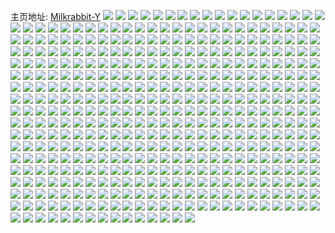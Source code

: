 主页地址: [Milkrabbit-Y](https://weibo.com/u/5986259377) 
![](https://wx4.sinaimg.cn/mw2000/006x7JwBly1h9m25pejxnj32802yoe85.jpg) 
![](https://wx4.sinaimg.cn/mw2000/006x7JwBly1h9m25sc37ej32802yoe85.jpg) 
![](https://wx4.sinaimg.cn/mw2000/006x7JwBly1h9m1p55rnuj30wi1ycb12.jpg) 
![](https://wx4.sinaimg.cn/mw2000/006x7JwBly1h9irxluwjij30u01407dr.jpg) 
![](https://wx4.sinaimg.cn/mw2000/006x7JwBly1h9irxn4r89j30u0140qcc.jpg) 
![](https://wx4.sinaimg.cn/mw2000/006x7JwBly1h9irxnql5ej31400u0k0r.jpg) 
![](https://wx4.sinaimg.cn/mw2000/006x7JwBly1h9g5aogzclj31sy0u07cr.jpg) 
![](https://wx4.sinaimg.cn/mw2000/006x7JwBly1h9f4vvkvxwj30u01syn11.jpg) 
![](https://wx4.sinaimg.cn/mw2000/006x7JwBly1h9f4w2kk8kj31400u0tgl.jpg) 
![](https://wx4.sinaimg.cn/mw2000/006x7JwBly1h9f4pyxsefj31400u0ds4.jpg) 
![](https://wx4.sinaimg.cn/mw2000/006x7JwBly1h9f4q3fzfvj30u0140n45.jpg) 
![](https://wx4.sinaimg.cn/mw2000/006x7JwBly1h9899wbmlgj335s2dcu0x.jpg) 
![](https://wx4.sinaimg.cn/mw2000/006x7JwBly1h94bojsmb6j30u01syahu.jpg) 
![](https://wx4.sinaimg.cn/mw2000/006x7JwBly1h8wvhnex6xj30zk2520wk.jpg) 
![](https://wx4.sinaimg.cn/mw2000/006x7JwBly1h8udmpqfjej30wi1yc4qp.jpg) 
![](https://wx4.sinaimg.cn/mw2000/006x7JwBly1h8udmo2nakj30wi1ycwxl.jpg) 
![](https://wx4.sinaimg.cn/mw2000/006x7JwBly1h8pv3qj5yfj31yc0wiqv6.jpg) 
![](https://wx4.sinaimg.cn/mw2000/006x7JwBly1h8hxlh2sx0j32c02c01ky.jpg) 
![](https://wx4.sinaimg.cn/mw2000/006x7JwBly1h8gfcz8vpnj30u01hctp5.jpg) 
![](https://wx4.sinaimg.cn/mw2000/006x7JwBly1h8gfd10zslj30u01hck16.jpg) 
![](https://wx4.sinaimg.cn/mw2000/006x7JwBly1h809vsul82j31o01ua7wh.jpg) 
![](https://wx4.sinaimg.cn/mw2000/006x7JwBly1h809vtulp4j31o022iqv5.jpg) 
![](https://wx4.sinaimg.cn/mw2000/006x7JwBly1h8098uquz4j31hc1pr1gw.jpg) 
![](https://wx4.sinaimg.cn/mw2000/006x7JwBly1h809vuk19ej31o01yo4qp.jpg) 
![](https://wx4.sinaimg.cn/mw2000/006x7JwBly1h809vv3usfj31o01uz4qp.jpg) 
![](https://wx4.sinaimg.cn/mw2000/006x7JwBly1h7zd4y71pfj32802yo1l0.jpg) 
![](https://wx4.sinaimg.cn/mw2000/006x7JwBly1h7zd4hkju3j32802yo4qs.jpg) 
![](https://wx4.sinaimg.cn/mw2000/006x7JwBly1h7zd49et17j32802yonpg.jpg) 
![](https://wx4.sinaimg.cn/mw2000/006x7JwBly1h7zd4tugmej32802you10.jpg) 
![](https://wx4.sinaimg.cn/mw2000/006x7JwBly1h7zd51qn4lj32802yo1l1.jpg) 
![](https://wx4.sinaimg.cn/mw2000/006x7JwBly1h7ssogtk58j31hc2804qp.jpg) 
![](https://wx4.sinaimg.cn/mw2000/006x7JwBly1h7ssog2npej31hc2801kx.jpg) 
![](https://wx4.sinaimg.cn/mw2000/006x7JwBly1h7ssoi8cwfj32802you0x.jpg) 
![](https://wx4.sinaimg.cn/mw2000/006x7JwBly1h7ssojcsbuj32802yoqv5.jpg) 
![](https://wx4.sinaimg.cn/mw2000/006x7JwBly1h7ssokjj5uj32802yoqv5.jpg) 
![](https://wx4.sinaimg.cn/mw2000/006x7JwBly1h7ssomb266j31t82pu7wh.jpg) 
![](https://wx4.sinaimg.cn/mw2000/006x7JwBly1h7ssop0sncj31gm26wb14.jpg) 
![](https://wx4.sinaimg.cn/mw2000/006x7JwBly1h7ssoqru87j31cz21hni0.jpg) 
![](https://wx4.sinaimg.cn/mw2000/006x7JwBly1h7ssospsusj31p22jk1kx.jpg) 
![](https://wx4.sinaimg.cn/mw2000/006x7JwBly1h7ssoyokg2j32802yox6q.jpg) 
![](https://wx4.sinaimg.cn/mw2000/006x7JwBly1h7ssp0nkvpj320l2os7wh.jpg) 
![](https://wx4.sinaimg.cn/mw2000/006x7JwBly1h7ssp1yt7mj31o0280h65.jpg) 
![](https://wx4.sinaimg.cn/mw2000/006x7JwBly1h7ssp2qnwhj31iq20ztrj.jpg) 
![](https://wx4.sinaimg.cn/mw2000/006x7JwBly1h7ssp4724ij31of28ktwd.jpg) 
![](https://wx4.sinaimg.cn/mw2000/006x7JwBly1h7ssp4u9q2j31ih20mase.jpg) 
![](https://wx4.sinaimg.cn/mw2000/006x7JwBly1h7ssp6e6fhj31ih20m16z.jpg) 
![](https://wx4.sinaimg.cn/mw2000/006x7JwBly1h7ssp8f37bj32802yokjl.jpg) 
![](https://wx4.sinaimg.cn/mw2000/006x7JwBly1h7ssp9uon0j32802yokjl.jpg) 
![](https://wx4.sinaimg.cn/mw2000/006x7JwBly1h743neksggj30u0141myx.jpg) 
![](https://wx4.sinaimg.cn/mw2000/006x7JwBly1h743nf08woj30u0141n27.jpg) 
![](https://wx4.sinaimg.cn/mw2000/006x7JwBly1h743nffgkmj30rg0ly77j.jpg) 
![](https://wx4.sinaimg.cn/mw2000/006x7JwBly1h743dvgu1cj30u0140ad7.jpg) 
![](https://wx4.sinaimg.cn/mw2000/006x7JwBly1h743duz01oj30u0140dnv.jpg) 
![](https://wx4.sinaimg.cn/mw2000/006x7JwBly1h6zjt5g1obj32802yo7wj.jpg) 
![](https://wx4.sinaimg.cn/mw2000/006x7JwBly1h6yfs00m1xj31yc0wix6p.jpg) 
![](https://wx4.sinaimg.cn/mw2000/006x7JwBly1h6yfrtnorwj31yc0wiu0y.jpg) 
![](https://wx4.sinaimg.cn/mw2000/006x7JwBly1h6yfs34tb7j31yc0wikjl.jpg) 
![](https://wx4.sinaimg.cn/mw2000/006x7JwBly1h6yfs5x84jj31yc0wikjl.jpg) 
![](https://wx4.sinaimg.cn/mw2000/006x7JwBly1h6r7l8dajvj32dr36ctdi.jpg) 
![](https://wx4.sinaimg.cn/mw2000/006x7JwBly1h66c76ob2jj30u0140do5.jpg) 
![](https://wx4.sinaimg.cn/mw2000/006x7JwBly1h66c773ok1j30u00u0wkr.jpg) 
![](https://wx4.sinaimg.cn/mw2000/006x7JwBly1h6642mc1ruj30u00u0gn0.jpg) 
![](https://wx4.sinaimg.cn/mw2000/006x7JwBly1h6642ms6nzj30u80u0wfa.jpg) 
![](https://wx4.sinaimg.cn/mw2000/006x7JwBly1h60svtyyauj32802yohdx.jpg) 
![](https://wx4.sinaimg.cn/mw2000/006x7JwBly1h60svya05uj32802yo1kx.jpg) 
![](https://wx4.sinaimg.cn/mw2000/006x7JwBly1h60sw0q7nij32bc33441p.jpg) 
![](https://wx4.sinaimg.cn/mw2000/006x7JwBly1h60sw2o74tj31402gw4qq.jpg) 
![](https://wx4.sinaimg.cn/mw2000/006x7JwBly1h5y5o1lpiij31400u078w.jpg) 
![](https://wx4.sinaimg.cn/mw2000/006x7JwBly1h5y5o4qzjpj31400u0jw6.jpg) 
![](https://wx4.sinaimg.cn/mw2000/006x7JwBly1h5r62pjuhjj30u01syn0e.jpg) 
![](https://wx4.sinaimg.cn/mw2000/006x7JwBly1h5nujyezx6j33hc3hcu10.jpg) 
![](https://wx4.sinaimg.cn/mw2000/006x7JwBly1h5nujyrvk9j30zk0zkn0p.jpg) 
![](https://wx4.sinaimg.cn/mw2000/006x7JwBly1h5nuk0qqmhj33hc3hce83.jpg) 
![](https://wx4.sinaimg.cn/mw2000/006x7JwBly1h57msdswzoj31400u0wog.jpg) 
![](https://wx4.sinaimg.cn/mw2000/006x7JwBly1h57mseil9kj31400u0n78.jpg) 
![](https://wx4.sinaimg.cn/mw2000/006x7JwBly1h561bemoa9j30wi1ycavk.jpg) 
![](https://wx4.sinaimg.cn/mw2000/006x7JwBly1h5355oqxkfj30u00u0n2g.jpg) 
![](https://wx4.sinaimg.cn/mw2000/006x7JwBly1h4tha8z86bj30u00up773.jpg) 
![](https://wx4.sinaimg.cn/mw2000/006x7JwBly1h4p9zvvjrbj30u00u0qa6.jpg) 
![](https://wx4.sinaimg.cn/mw2000/006x7JwBly1h4afe8g3b2j32c02c07wi.jpg) 
![](https://wx4.sinaimg.cn/mw2000/006x7JwBly1h46r23fmktj32572uxb2b.jpg) 
![](https://wx4.sinaimg.cn/mw2000/006x7JwBly1h46r26lsvkj321v2qh1kz.jpg) 
![](https://wx4.sinaimg.cn/mw2000/006x7JwBly1h46r28fi20j31o0280e82.jpg) 
![](https://wx4.sinaimg.cn/mw2000/006x7JwBly1h46r1zv6v8j31it213npd.jpg) 
![](https://wx4.sinaimg.cn/mw2000/006x7JwBly1h46m9ir7udj30u00u0wjv.jpg) 
![](https://wx4.sinaimg.cn/mw2000/006x7JwBly1h428tda0tyj32yo2804qs.jpg) 
![](https://wx4.sinaimg.cn/mw2000/006x7JwBly1h428tf13zaj32yo280b2c.jpg) 
![](https://wx4.sinaimg.cn/mw2000/006x7JwBly1h3zdw73g7xj30u0140wp1.jpg) 
![](https://wx4.sinaimg.cn/mw2000/006x7JwBly1h3zdw7lt5uj30u0140n4g.jpg) 
![](https://wx4.sinaimg.cn/mw2000/006x7JwBly1h3zdw81h1vj30u0140108.jpg) 
![](https://wx4.sinaimg.cn/mw2000/006x7JwBly1h3zdwekar5j30u0140aig.jpg) 
![](https://wx4.sinaimg.cn/mw2000/006x7JwBly1h3zdw98xyhj30u014046k.jpg) 
![](https://wx4.sinaimg.cn/mw2000/006x7JwBly1h3zdw9ybh2j30u0140tg1.jpg) 
![](https://wx4.sinaimg.cn/mw2000/006x7JwBly1h3zdwaqjwuj30u0140dnh.jpg) 
![](https://wx4.sinaimg.cn/mw2000/006x7JwBly1h3zdwbj8bfj30u0140tg1.jpg) 
![](https://wx4.sinaimg.cn/mw2000/006x7JwBly1h3x4wdc1w7j30u0141jy0.jpg) 
![](https://wx4.sinaimg.cn/mw2000/006x7JwBly1h3x4wdt9uaj30u0141n2p.jpg) 
![](https://wx4.sinaimg.cn/mw2000/006x7JwBly1h3v0uremloj30wi1ycdtz.jpg) 
![](https://wx4.sinaimg.cn/mw2000/006x7JwBly1h3sjwatjmpj30qo0qoq8r.jpg) 
![](https://wx4.sinaimg.cn/mw2000/006x7JwBly1h3ru756ru4j30vi0srdi1.jpg) 
![](https://wx4.sinaimg.cn/mw2000/006x7JwBly1h3q7wed1enj30u01407di.jpg) 
![](https://wx4.sinaimg.cn/mw2000/006x7JwBly1h3q7ot9cruj30u014011b.jpg) 
![](https://wx4.sinaimg.cn/mw2000/006x7JwBly1h3q7ottn2nj30u0140tgk.jpg) 
![](https://wx4.sinaimg.cn/mw2000/006x7JwBly1h3q7oui1ytj30u0140won.jpg) 
![](https://wx4.sinaimg.cn/mw2000/006x7JwBly1h3q7wdqr58j30u014046n.jpg) 
![](https://wx4.sinaimg.cn/mw2000/006x7JwBly1h3ock1goy3j30wi1ycnpd.jpg) 
![](https://wx4.sinaimg.cn/mw2000/006x7JwBly1h3ock4az35j30wi1ycqv5.jpg) 
![](https://wx4.sinaimg.cn/mw2000/006x7JwBly1h3ocjy2eqsj30wi1ycqv5.jpg) 
![](https://wx4.sinaimg.cn/mw2000/006x7JwBly1h2f4e5p6cxj30u0140gui.jpg) 
![](https://wx4.sinaimg.cn/mw2000/006x7JwBly1h2f4e6e0d5j30u014011q.jpg) 
![](https://wx4.sinaimg.cn/mw2000/006x7JwBly1h2f4e4vctjj30u014011l.jpg) 
![](https://wx4.sinaimg.cn/mw2000/006x7JwBly1h2f4uwzydxj30ul0u0do0.jpg) 
![](https://wx4.sinaimg.cn/mw2000/006x7JwBly1h24xaf1rwcj30zg1badl0.jpg) 
![](https://wx4.sinaimg.cn/mw2000/006x7JwBly1h24xaeu34pj30zg1badjv.jpg) 
![](https://wx4.sinaimg.cn/mw2000/006x7JwBly1h24xahbdkij33402c01kz.jpg) 
![](https://wx4.sinaimg.cn/mw2000/006x7JwBly1h1ytporr2jj30u00u00xr.jpg) 
![](https://wx4.sinaimg.cn/mw2000/006x7JwBly1h1wte0kdyfj32802yo7wj.jpg) 
![](https://wx4.sinaimg.cn/mw2000/006x7JwBly1h1wte1cpxcj31o01o0kjl.jpg) 
![](https://wx4.sinaimg.cn/mw2000/006x7JwBly1h1wte3qjngj32802yohdv.jpg) 
![](https://wx4.sinaimg.cn/mw2000/006x7JwBly1h1wte53em5j32yo2804qs.jpg) 
![](https://wx4.sinaimg.cn/mw2000/006x7JwBly1h1tamu5q9yj30u0140qc7.jpg) 
![](https://wx4.sinaimg.cn/mw2000/006x7JwBly1h1khgi7ogij31sy0u0jzx.jpg) 
![](https://wx4.sinaimg.cn/mw2000/006x7JwBly1h1k9ckmf7ej30wi1ycwln.jpg) 
![](https://wx4.sinaimg.cn/mw2000/006x7JwBly1h16c6zdgqyj30u01sy48u.jpg) 
![](https://wx4.sinaimg.cn/mw2000/006x7JwBly1h13rqiowclj30u00t1dp3.jpg) 
![](https://wx4.sinaimg.cn/mw2000/006x7JwBly1h0z34ymfvuj30do0do3ym.jpg) 
![](https://wx4.sinaimg.cn/mw2000/006x7JwBly1h0z34yhelhj30dr0drmxa.jpg) 
![](https://wx4.sinaimg.cn/mw2000/006x7JwBly1h0z2y9kz0hj32c02dle82.jpg) 
![](https://wx4.sinaimg.cn/mw2000/006x7JwBly1h0ul74mraij30n00twwkd.jpg) 
![](https://wx4.sinaimg.cn/mw2000/006x7JwBly1h0rg1kvyq0j39264nfkjp.jpg) 
![](https://wx4.sinaimg.cn/mw2000/006x7JwBly1h0i272t4gaj31o02801kx.jpg) 
![](https://wx4.sinaimg.cn/mw2000/006x7JwBly1h0i273btyxj31o02804qp.jpg) 
![](https://wx4.sinaimg.cn/mw2000/006x7JwBly1h0i2740gtcj31o02801kx.jpg) 
![](https://wx4.sinaimg.cn/mw2000/006x7JwBly1h0i274t3qrj31o02804qp.jpg) 
![](https://wx4.sinaimg.cn/mw2000/006x7JwBly1h0i2724fonj31o02804qp.jpg) 
![](https://wx4.sinaimg.cn/mw2000/006x7JwBly1h0i275e3t1j31o02801kx.jpg) 
![](https://wx4.sinaimg.cn/mw2000/006x7JwBly1h0i275xiy0j31o02801kx.jpg) 
![](https://wx4.sinaimg.cn/mw2000/006x7JwBly1h0giwx2pjoj31z42yonpe.jpg) 
![](https://wx4.sinaimg.cn/mw2000/006x7JwBly1h0giwykljlj31z42yohdu.jpg) 
![](https://wx4.sinaimg.cn/mw2000/006x7JwBly1h0giwzrs65j31z42yoqv6.jpg) 
![](https://wx4.sinaimg.cn/mw2000/006x7JwBly1h0giwvwg74j31z42yoqv6.jpg) 
![](https://wx4.sinaimg.cn/mw2000/006x7JwBly1h0gix0tt4fj31z42yoqv6.jpg) 
![](https://wx4.sinaimg.cn/mw2000/006x7JwBly1h0gix1rsmhj31z42yoe82.jpg) 
![](https://wx4.sinaimg.cn/mw2000/006x7JwBly1h0ffkkygcsj30u00u041h.jpg) 
![](https://wx4.sinaimg.cn/mw2000/006x7JwBly1h0ffkraghwj30qg13ndo4.jpg) 
![](https://wx4.sinaimg.cn/mw2000/006x7JwBly1h0ffkrtb1tj30u018ztia.jpg) 
![](https://wx4.sinaimg.cn/mw2000/006x7JwBly1h0ffko5gaqj30u018z7ct.jpg) 
![](https://wx4.sinaimg.cn/mw2000/006x7JwBly1h0d6wr940hj30u0140n5j.jpg) 
![](https://wx4.sinaimg.cn/mw2000/006x7JwBly1h0d6wq3o2vj30u0140tgy.jpg) 
![](https://wx4.sinaimg.cn/mw2000/006x7JwBly1h0c9mbcnfyj30wi1yc4iw.jpg) 
![](https://wx4.sinaimg.cn/mw2000/006x7JwBly1h0c9mc8optj30wi1yc170.jpg) 
![](https://wx4.sinaimg.cn/mw2000/006x7JwBly1h07qwizk7cj30u00u00y4.jpg) 
![](https://wx4.sinaimg.cn/mw2000/006x7JwBly1h079p3uw35j32802yoe83.jpg) 
![](https://wx4.sinaimg.cn/mw2000/006x7JwBly1h079p5ecv0j32802yo7wj.jpg) 
![](https://wx4.sinaimg.cn/mw2000/006x7JwBly1h079p7g31zj32802yokjn.jpg) 
![](https://wx4.sinaimg.cn/mw2000/006x7JwBly1h079p98w5fj32802yohdv.jpg) 
![](https://wx4.sinaimg.cn/mw2000/006x7JwBly1h079pd10oxj32802yox6q.jpg) 
![](https://wx4.sinaimg.cn/mw2000/006x7JwBly1h079pb5qgvj32802yo1kz.jpg) 
![](https://wx4.sinaimg.cn/mw2000/006x7JwBly1h00hcnnu51j30u01400xl.jpg) 
![](https://wx4.sinaimg.cn/mw2000/006x7JwBly1h00hcn3pvoj30u0140468.jpg) 
![](https://wx4.sinaimg.cn/mw2000/006x7JwBly1h00a0wbq1xj32802yob2b.jpg) 
![](https://wx4.sinaimg.cn/mw2000/006x7JwBly1h00a0xlem7j32802yox6q.jpg) 
![](https://wx4.sinaimg.cn/mw2000/006x7JwBgy1gzkatfhzhkj33hc3hc1l2.jpg) 
![](https://wx4.sinaimg.cn/mw2000/006x7JwBgy1gzkathr1u0j33hc3hcqv9.jpg) 
![](https://wx4.sinaimg.cn/mw2000/006x7JwBgy1gzkatjppphj33hc3hcu11.jpg) 
![](https://wx4.sinaimg.cn/mw2000/006x7JwBgy1gzkatdmnkpj33hc3hce85.jpg) 
![](https://wx4.sinaimg.cn/mw2000/006x7JwBgy1gzi41gsjwfj30s80w4q5k.jpg) 
![](https://wx4.sinaimg.cn/mw2000/006x7JwBgy1gzcbqc1nj3j32802yo7wi.jpg) 
![](https://wx4.sinaimg.cn/mw2000/006x7JwBgy1gz79ktrcd6j30wi1ycx6p.jpg) 
![](https://wx4.sinaimg.cn/mw2000/006x7JwBgy1gz79kwh8inj30wi1ycu0x.jpg) 
![](https://wx4.sinaimg.cn/mw2000/006x7JwBgy1gz79krgnrpj30wi1ycx6p.jpg) 
![](https://wx4.sinaimg.cn/mw2000/006x7JwBgy1gz79kz08u5j30wi1yc1ky.jpg) 
![](https://wx4.sinaimg.cn/mw2000/006x7JwBgy1gz2tuizc49j30wi1ycu0x.jpg) 
![](https://wx4.sinaimg.cn/mw2000/006x7JwBgy1gz2tul51ccj30wi1ycqv5.jpg) 
![](https://wx4.sinaimg.cn/mw2000/006x7JwBgy1gz2tugypp9j30wi1ycu0x.jpg) 
![](https://wx4.sinaimg.cn/mw2000/006x7JwBgy1gz2tunts5jj30wi1ycu0x.jpg) 
![](https://wx4.sinaimg.cn/mw2000/006x7JwBgy1gz0jyg7a3jj32802you0z.jpg) 
![](https://wx4.sinaimg.cn/mw2000/006x7JwBgy1gz0jyid1stj32802yob2c.jpg) 
![](https://wx4.sinaimg.cn/mw2000/006x7JwBgy1gz0jykmiocj30wi1ycu0x.jpg) 
![](https://wx4.sinaimg.cn/mw2000/006x7JwBly1gyxaxh8lxdj30wi1ycqv5.jpg) 
![](https://wx4.sinaimg.cn/mw2000/006x7JwBly1gyxaxmllxhj30wi1ycx6p.jpg) 
![](https://wx4.sinaimg.cn/mw2000/006x7JwBly1gyx5fwiienj30wi1ycws0.jpg) 
![](https://wx4.sinaimg.cn/mw2000/006x7JwBly1gyx5fxjgl2j30wi1ycgz4.jpg) 
![](https://wx4.sinaimg.cn/mw2000/006x7JwBly1gyx5fun8m1j30wi1ycu0x.jpg) 
![](https://wx4.sinaimg.cn/mw2000/006x7JwBly1gyx5g31eobj30wi1ycu0x.jpg) 
![](https://wx4.sinaimg.cn/mw2000/006x7JwBly1gyx5g8d63vj30wi1ycu0x.jpg) 
![](https://wx4.sinaimg.cn/mw2000/006x7JwBly1gyx5gctzydj30wi1ycu0x.jpg) 
![](https://wx4.sinaimg.cn/mw2000/006x7JwBgy1gyw0xbg6foj30u01hch3v.jpg) 
![](https://wx4.sinaimg.cn/mw2000/006x7JwBgy1gyw0xc0kmaj30u01hch0c.jpg) 
![](https://wx4.sinaimg.cn/mw2000/006x7JwBgy1gyw0xcflwsj30u01hcnfu.jpg) 
![](https://wx4.sinaimg.cn/mw2000/006x7JwBgy1gyw0xd1t5ij30u01hcna7.jpg) 
![](https://wx4.sinaimg.cn/mw2000/006x7JwBgy1gyw0zxcp11j31hc0u0qmv.jpg) 
![](https://wx4.sinaimg.cn/mw2000/006x7JwBgy1gyw0zwl6i6j30u01hcx3l.jpg) 
![](https://wx4.sinaimg.cn/mw2000/006x7JwBgy1gyr8eospz6j32802yo7wj.jpg) 
![](https://wx4.sinaimg.cn/mw2000/006x7JwBgy1gyr8eruffnj32802yo4qr.jpg) 
![](https://wx4.sinaimg.cn/mw2000/006x7JwBgy1gyr8et44a0j32802804qq.jpg) 
![](https://wx4.sinaimg.cn/mw2000/006x7JwBgy1gyr8emlmvwj32802807wi.jpg) 
![](https://wx4.sinaimg.cn/mw2000/006x7JwBgy1gyr8eu6zxbj32802yo7wi.jpg) 
![](https://wx4.sinaimg.cn/mw2000/006x7JwBgy1gyr8ev8j4pj32802yoe82.jpg) 
![](https://wx4.sinaimg.cn/mw2000/006x7JwBgy1gyr5o3a1zhj30zg1bawm0.jpg) 
![](https://wx4.sinaimg.cn/mw2000/006x7JwBgy1gyr5o3kqikj30zk1be0zp.jpg) 
![](https://wx4.sinaimg.cn/mw2000/006x7JwBly1gyog0rk1zwj30rw1dkto1.jpg) 
![](https://wx4.sinaimg.cn/mw2000/006x7JwBly1gyofcxvbetj31nj2bcb2a.jpg) 
![](https://wx4.sinaimg.cn/mw2000/006x7JwBly1gyofasnvvqj30wi1yc7wi.jpg) 
![](https://wx4.sinaimg.cn/mw2000/006x7JwBly1gyofatv086j32c03401ky.jpg) 
![](https://wx4.sinaimg.cn/mw2000/006x7JwBly1gyofawidr6j32c0340u0z.jpg) 
![](https://wx4.sinaimg.cn/mw2000/006x7JwBly1gyicyve4n4j30u016hdnu.jpg) 
![](https://wx4.sinaimg.cn/mw2000/006x7JwBly1gyicyumrwzj30u01407dh.jpg) 
![](https://wx4.sinaimg.cn/mw2000/006x7JwBly1gyicy7p0pvj31a50u0dr5.jpg) 
![](https://wx4.sinaimg.cn/mw2000/006x7JwBly1gyicybxxcbj30u00u0act.jpg) 
![](https://wx4.sinaimg.cn/mw2000/006x7JwBly1gyg4pnyz0tj31sy0u0tjm.jpg) 
![](https://wx4.sinaimg.cn/mw2000/006x7JwBly1gyg4q3ti0zj31sy0u0wpk.jpg) 
![](https://wx4.sinaimg.cn/mw2000/006x7JwBly1gy7uhrajd7j31yc0wikjl.jpg) 
![](https://wx4.sinaimg.cn/mw2000/006x7JwBly1gy7uhmm27cj31yc0wikjl.jpg) 
![](https://wx4.sinaimg.cn/mw2000/006x7JwBly1gy7uhth96zj31yc0wikjl.jpg) 
![](https://wx4.sinaimg.cn/mw2000/006x7JwBly1gy31mj15n4j30u01407a8.jpg) 
![](https://wx4.sinaimg.cn/mw2000/006x7JwBly1gy31mk05hej30u0140468.jpg) 
![](https://wx4.sinaimg.cn/mw2000/006x7JwBly1gy31mkdpwkj30u0140wju.jpg) 
![](https://wx4.sinaimg.cn/mw2000/006x7JwBly1gy31mm0cjpj30u00u044d.jpg) 
![](https://wx4.sinaimg.cn/mw2000/006x7JwBly1gy30zs0kb0j30u00u0wjy.jpg) 
![](https://wx4.sinaimg.cn/mw2000/006x7JwBly1gxy82cucb4j30u00u0wj6.jpg) 
![](https://wx4.sinaimg.cn/mw2000/006x7JwBly1gxx80fefntj30u00u0wkb.jpg) 
![](https://wx4.sinaimg.cn/mw2000/006x7JwBly1gxx80f5zw5j30u00u0n36.jpg) 
![](https://wx4.sinaimg.cn/mw2000/006x7JwBly1gxvxaspsrdj31400u0dnx.jpg) 
![](https://wx4.sinaimg.cn/mw2000/006x7JwBly1gxqpva16dhj30u0140gt2.jpg) 
![](https://wx4.sinaimg.cn/mw2000/006x7JwBly1gxqpvaicj5j31400u0n4i.jpg) 
![](https://wx4.sinaimg.cn/mw2000/006x7JwBly1gxqpvd0ae1j30u0140gsp.jpg) 
![](https://wx4.sinaimg.cn/mw2000/006x7JwBly1gxqpvdri3uj30u0140tgb.jpg) 
![](https://wx4.sinaimg.cn/mw2000/006x7JwBly1gxqpve6dojj30u0140tgr.jpg) 
![](https://wx4.sinaimg.cn/mw2000/006x7JwBly1gxie48j9y1j30u00u0wmm.jpg) 
![](https://wx4.sinaimg.cn/mw2000/006x7JwBly1gxie49v6skj30u01407bc.jpg) 
![](https://wx4.sinaimg.cn/mw2000/006x7JwBly1gxh9qczdfnj30u019fjyr.jpg) 
![](https://wx4.sinaimg.cn/mw2000/006x7JwBly1gxh9qcorgej30u0140dmx.jpg) 
![](https://wx4.sinaimg.cn/mw2000/006x7JwBly1gxh9qdj7e2j30u01akqao.jpg) 
![](https://wx4.sinaimg.cn/mw2000/006x7JwBly1gx5ho25km2j30u01uoq92.jpg) 
![](https://wx4.sinaimg.cn/mw2000/006x7JwBly1gx5ho3eor8j30u01syafl.jpg) 
![](https://wx4.sinaimg.cn/mw2000/006x7JwBly1gx14i80cp3j32yo1zqx6q.jpg) 
![](https://wx4.sinaimg.cn/mw2000/006x7JwBly1gx14i9iz8xj32802yokjm.jpg) 
![](https://wx4.sinaimg.cn/mw2000/006x7JwBly1gx14idbqtsj324q2yk4qr.jpg) 
![](https://wx4.sinaimg.cn/mw2000/006x7JwBly1gx14ig1jytj32c02c0qv6.jpg) 
![](https://wx4.sinaimg.cn/mw2000/006x7JwBly1gx14ihuq21j32802yo1ky.jpg) 
![](https://wx4.sinaimg.cn/mw2000/006x7JwBly1gx14i5btpkj32c02c0qv5.jpg) 
![](https://wx4.sinaimg.cn/mw2000/006x7JwBly1gx14iitbfqj31sc2dsqv5.jpg) 
![](https://wx4.sinaimg.cn/mw2000/006x7JwBly1gx14ijwe96j32802yob2a.jpg) 
![](https://wx4.sinaimg.cn/mw2000/006x7JwBly1gx14il6d3nj32c02c0npd.jpg) 
![](https://wx4.sinaimg.cn/mw2000/006x7JwBly1gx14imojcuj32c02c0u0x.jpg) 
![](https://wx4.sinaimg.cn/mw2000/006x7JwBly1gx14iombvij32c02c01kz.jpg) 
![](https://wx4.sinaimg.cn/mw2000/006x7JwBly1gx14ir6u0xj30wi1ychb6.jpg) 
![](https://wx4.sinaimg.cn/mw2000/006x7JwBly1gwylpxepzaj30u00u0k0b.jpg) 
![](https://wx4.sinaimg.cn/mw2000/006x7JwBly1gwylpxyr5zj30u00u0k0v.jpg) 
![](https://wx4.sinaimg.cn/mw2000/006x7JwBly1gwylpwxo8sj30u00u0gui.jpg) 
![](https://wx4.sinaimg.cn/mw2000/006x7JwBly1gwylpyea34j30u00u0wlp.jpg) 
![](https://wx4.sinaimg.cn/mw2000/006x7JwBly1gwylq01ktpj30u00u0wmd.jpg) 
![](https://wx4.sinaimg.cn/mw2000/006x7JwBly1gwylq1czxaj30u00u0jza.jpg) 
![](https://wx4.sinaimg.cn/mw2000/006x7JwBly1gwwktc2k8ij30wi1ycx6p.jpg) 
![](https://wx4.sinaimg.cn/mw2000/006x7JwBly1gwwkt9ar7cj32c02c04qq.jpg) 
![](https://wx4.sinaimg.cn/mw2000/006x7JwBly1gwut2y96c9j30u00u1whk.jpg) 
![](https://wx4.sinaimg.cn/mw2000/006x7JwBly1gwrpt00u28j30u01sy7gd.jpg) 
![](https://wx4.sinaimg.cn/mw2000/006x7JwBly1gwrpsvd28oj30u01syk2x.jpg) 
![](https://wx4.sinaimg.cn/mw2000/006x7JwBly1gwrpt48re1j30u01syn8x.jpg) 
![](https://wx4.sinaimg.cn/mw2000/006x7JwBly1gwrpt87gzvj30u01syqee.jpg) 
![](https://wx4.sinaimg.cn/mw2000/006x7JwBly1gwrptbn8upj30u01sywqe.jpg) 
![](https://wx4.sinaimg.cn/mw2000/006x7JwBly1gwrptc3p2kj30u01uqjv7.jpg) 
![](https://wx4.sinaimg.cn/mw2000/006x7JwBly1gwp1bd1dkkj31400u0wl5.jpg) 
![](https://wx4.sinaimg.cn/mw2000/006x7JwBly1gwp1bdc679j31400u0gs3.jpg) 
![](https://wx4.sinaimg.cn/mw2000/006x7JwBly1gwp1bdqt3qj30u014011f.jpg) 
![](https://wx4.sinaimg.cn/mw2000/006x7JwBly1gwp1be5we7j30u00u0n62.jpg) 
![](https://wx4.sinaimg.cn/mw2000/006x7JwBly1gwp1bejfh4j30u00u00yz.jpg) 
![](https://wx4.sinaimg.cn/mw2000/006x7JwBly1gwp1bf2yunj31400u0n97.jpg) 
![](https://wx4.sinaimg.cn/mw2000/006x7JwBly1gwp1bflfwej30u00u0gqs.jpg) 
![](https://wx4.sinaimg.cn/mw2000/006x7JwBly1gwp1bgc41pj30u0140116.jpg) 
![](https://wx4.sinaimg.cn/mw2000/006x7JwBly1gwp1bgvlb6j30v60hzq6y.jpg) 
![](https://wx4.sinaimg.cn/mw2000/006x7JwBly1gwktn1cbnkj30u00u0gql.jpg) 
![](https://wx4.sinaimg.cn/mw2000/006x7JwBly1gwktn0u9tdj30u00u0jwv.jpg) 
![](https://wx4.sinaimg.cn/mw2000/006x7JwBly1gwktn1rwxkj30u00u0tdc.jpg) 
![](https://wx4.sinaimg.cn/mw2000/006x7JwBly1gwhve82b81j30u014045j.jpg) 
![](https://wx4.sinaimg.cn/mw2000/006x7JwBly1gwg7hacss3j31ao0q9tee.jpg) 
![](https://wx4.sinaimg.cn/mw2000/006x7JwBly1gwg7he6bbzj30u01sy7fy.jpg) 
![](https://wx4.sinaimg.cn/mw2000/006x7JwBly1gwg7hgij0hj30u01syk2f.jpg) 
![](https://wx4.sinaimg.cn/mw2000/006x7JwBly1gwg7hkuk8nj30u01sytjv.jpg) 
![](https://wx4.sinaimg.cn/mw2000/006x7JwBly1gwg7hn7xrxj30u01sy13n.jpg) 
![](https://wx4.sinaimg.cn/mw2000/006x7JwBly1gwg7h9tkqbj30u01sydra.jpg) 
![](https://wx4.sinaimg.cn/mw2000/006x7JwBly1gw87dh2ln4j30u00u00wr.jpg) 
![](https://wx4.sinaimg.cn/mw2000/006x7JwBly1gw87dgtuvej30u00u0juf.jpg) 
![](https://wx4.sinaimg.cn/mw2000/006x7JwBly1gw87dhfdlpj30u00u0diz.jpg) 
![](https://wx4.sinaimg.cn/mw2000/006x7JwBly1gw6h3g0t2hj30u014046v.jpg) 
![](https://wx4.sinaimg.cn/mw2000/006x7JwBly1gw5fjahuajj31hc0u0tj0.jpg) 
![](https://wx4.sinaimg.cn/mw2000/006x7JwBly1gw5fja5cnfj31hc0u04at.jpg) 
![](https://wx4.sinaimg.cn/mw2000/006x7JwBly1gw333pbc77j30u013k12j.jpg) 
![](https://wx4.sinaimg.cn/mw2000/006x7JwBly1gw333ox2khj30u01407cw.jpg) 
![](https://wx4.sinaimg.cn/mw2000/006x7JwBly1gvt5389eduj30u00u00wr.jpg) 
![](https://wx4.sinaimg.cn/mw2000/006x7JwBly1gvt538ohfvj30u00u042f.jpg) 
![](https://wx4.sinaimg.cn/mw2000/006x7JwBly1gvt5396or1j30u00u044d.jpg) 
![](https://wx4.sinaimg.cn/mw2000/006x7JwBly1gvt537uaz2j30u00u042k.jpg) 
![](https://wx4.sinaimg.cn/mw2000/006x7JwBly1gvrqhdpcgqj30u00u0ae1.jpg) 
![](https://wx4.sinaimg.cn/mw2000/006x7JwBly1gvrqhes38fj30u00u042g.jpg) 
![](https://wx4.sinaimg.cn/mw2000/006x7JwBly1gvjqik8ydxj30u00u0wl1.jpg) 
![](https://wx4.sinaimg.cn/mw2000/006x7JwBly1gvjqikklvtj60u00u0q8x02.jpg) 
![](https://wx4.sinaimg.cn/mw2000/006x7JwBly1gvjqikvttaj60u00u0n2w02.jpg) 
![](https://wx4.sinaimg.cn/mw2000/006x7JwBly1gvijdqbak1j60u01407bz02.jpg) 
![](https://wx4.sinaimg.cn/mw2000/006x7JwBly1gvij94mtskj60ku0rsn0902.jpg) 
![](https://wx4.sinaimg.cn/mw2000/006x7JwBly1gvij954f29j60u00u0ai702.jpg) 
![](https://wx4.sinaimg.cn/mw2000/006x7JwBly1gvij95e6dhj60u00u0gpg02.jpg) 
![](https://wx4.sinaimg.cn/mw2000/006x7JwBly1gvd0sp4g82j60u00u00ym02.jpg) 
![](https://wx4.sinaimg.cn/mw2000/006x7JwBly1gvd0spjgumj60u00u0gto02.jpg) 
![](https://wx4.sinaimg.cn/mw2000/006x7JwBly1gvd0sps3uij60u00u00x302.jpg) 
![](https://wx4.sinaimg.cn/mw2000/006x7JwBly1gvd0lgayyjj60u00u0dmc02.jpg) 
![](https://wx4.sinaimg.cn/mw2000/006x7JwBly1gvd0gc9xfzj60u00u0tg102.jpg) 
![](https://wx4.sinaimg.cn/mw2000/006x7JwBly1gvd0gbxdskj61hc0u0jzi02.jpg) 
![](https://wx4.sinaimg.cn/mw2000/006x7JwBly1gvd0c1b207j60u00u012p02.jpg) 
![](https://wx4.sinaimg.cn/mw2000/006x7JwBly1gvd0c1nm6oj60u00u07e302.jpg) 
![](https://wx4.sinaimg.cn/mw2000/006x7JwBly1gvczztoljjj61hc0u0qbt02.jpg) 
![](https://wx4.sinaimg.cn/mw2000/006x7JwBly1gvczzt54x1j60u00u0aga02.jpg) 
![](https://wx4.sinaimg.cn/mw2000/006x7JwBly1gvczzu2yz7j60u00u0q9302.jpg) 
![](https://wx4.sinaimg.cn/mw2000/006x7JwBly1gvczuy2ib9j60u01hck4l02.jpg) 
![](https://wx4.sinaimg.cn/mw2000/006x7JwBly1gvczu5kujxj60u00u0qcg02.jpg) 
![](https://wx4.sinaimg.cn/mw2000/006x7JwBly1gvczu58az6j60u00u0th602.jpg) 
![](https://wx4.sinaimg.cn/mw2000/006x7JwBly1gvczu5yjf5j60u00u0jzq02.jpg) 
![](https://wx4.sinaimg.cn/mw2000/006x7JwBly1gvczea63nmj30u00u0gqz.jpg) 
![](https://wx4.sinaimg.cn/mw2000/006x7JwBly1gvczeafm0oj60u00u078u02.jpg) 
![](https://wx4.sinaimg.cn/mw2000/006x7JwBly1gvcze9ufx5j60u00u00zc02.jpg) 
![](https://wx4.sinaimg.cn/mw2000/006x7JwBly1gvczeavdfhj60u0140aif02.jpg) 
![](https://wx4.sinaimg.cn/mw2000/006x7JwBly1gvcyfuem13j60u0140won02.jpg) 
![](https://wx4.sinaimg.cn/mw2000/006x7JwBly1gvcyfuomqfj60u0140jzz02.jpg) 
![](https://wx4.sinaimg.cn/mw2000/006x7JwBly1gvcyfv30r2j60u014012m02.jpg) 
![](https://wx4.sinaimg.cn/mw2000/006x7JwBly1gvcyftwc5fj60u014045w02.jpg) 
![](https://wx4.sinaimg.cn/mw2000/006x7JwBly1gvcyfx9nywj60u0140gse02.jpg) 
![](https://wx4.sinaimg.cn/mw2000/006x7JwBly1gvcyfxpfu6j60u00u0aig02.jpg) 
![](https://wx4.sinaimg.cn/mw2000/006x7JwBly1gvcyfy551mj60u00u0ajm02.jpg) 
![](https://wx4.sinaimg.cn/mw2000/006x7JwBly1gvcyfysolhj60u00u0qaw02.jpg) 
![](https://wx4.sinaimg.cn/mw2000/006x7JwBly1gvcyg07vm3j60u00u07d202.jpg) 
![](https://wx4.sinaimg.cn/mw2000/006x7JwBly1gvcyfw9ki6j30u00u0gqu.jpg) 
![](https://wx4.sinaimg.cn/mw2000/006x7JwBly1gvcyfwkavkj30u00u0gut.jpg) 
![](https://wx4.sinaimg.cn/mw2000/006x7JwBly1gvcyfwwqkej60u00u0ahh02.jpg) 
![](https://wx4.sinaimg.cn/mw2000/006x7JwBly1gvcxsze8vlj60u0140k1f02.jpg) 
![](https://wx4.sinaimg.cn/mw2000/006x7JwBly1gvcxszrmiaj30u0140tiq.jpg) 
![](https://wx4.sinaimg.cn/mw2000/006x7JwBly1gvcxt01l1qj60u00u07cc02.jpg) 
![](https://wx4.sinaimg.cn/mw2000/006x7JwBly1gvcxt0b5phj60u014047r02.jpg) 
![](https://wx4.sinaimg.cn/mw2000/006x7JwBly1gvcxt0obm7j60u00u0qcv02.jpg) 
![](https://wx4.sinaimg.cn/mw2000/006x7JwBly1gvcxt11ws9j60u00u07c402.jpg) 
![](https://wx4.sinaimg.cn/mw2000/006x7JwBly1gvcxa5hz2rj30u01407ct.jpg) 
![](https://wx4.sinaimg.cn/mw2000/006x7JwBly1gvcxa50maoj60u0140thm02.jpg) 
![](https://wx4.sinaimg.cn/mw2000/006x7JwBly1gvcxa5y42oj60u0140qdi02.jpg) 
![](https://wx4.sinaimg.cn/mw2000/006x7JwBly1gvcwmxdt7qj60u00u010c02.jpg) 
![](https://wx4.sinaimg.cn/mw2000/006x7JwBly1gvcwmxuci9j60u00u0jzq02.jpg) 
![](https://wx4.sinaimg.cn/mw2000/006x7JwBly1gvcwmx104nj60u00u012p02.jpg) 
![](https://wx4.sinaimg.cn/mw2000/006x7JwBly1gvcwmy9xu7j60u00u0tg102.jpg) 
![](https://wx4.sinaimg.cn/mw2000/006x7JwBly1gv0c54t8oaj60u00u0wmh02.jpg) 
![](https://wx4.sinaimg.cn/mw2000/006x7JwBly1gv0c55lxsrj60u00u0jzd02.jpg) 
![](https://wx4.sinaimg.cn/mw2000/006x7JwBly1gv0c56sx89j60u00u07c402.jpg) 
![](https://wx4.sinaimg.cn/mw2000/006x7JwBly1guwg25bdpaj60u01sx0xf02.jpg) 
![](https://wx4.sinaimg.cn/mw2000/006x7JwBly1guwg18jwkmj60u01sx43f02.jpg) 
![](https://wx4.sinaimg.cn/mw2000/006x7JwBly1guwg1912smj60u01xw12g02.jpg) 
![](https://wx4.sinaimg.cn/mw2000/006x7JwBly1guwg19lvuyj60u01krjyk02.jpg) 
![](https://wx4.sinaimg.cn/mw2000/006x7JwBly1guwg1w01q0j60u01syk2402.jpg) 
![](https://wx4.sinaimg.cn/mw2000/006x7JwBly1guwg1yx7htj60u01sydq402.jpg) 
![](https://wx4.sinaimg.cn/mw2000/006x7JwBly1guwg227it3j60u01syqdf02.jpg) 
![](https://wx4.sinaimg.cn/mw2000/006x7JwBly1guwg241d1nj60u01sy45902.jpg) 
![](https://wx4.sinaimg.cn/mw2000/006x7JwBly1guwg24xvddj60u01sydmq02.jpg) 
![](https://wx4.sinaimg.cn/mw2000/006x7JwBly1guwagossp9j60u01sywoc02.jpg) 
![](https://wx4.sinaimg.cn/mw2000/006x7JwBly1guwagma4ovj60u01syn7r02.jpg) 
![](https://wx4.sinaimg.cn/mw2000/006x7JwBly1guwagrqtwxj60u01sywos02.jpg) 
![](https://wx4.sinaimg.cn/mw2000/006x7JwBly1guwaguc4otj60u01syk1l02.jpg) 
![](https://wx4.sinaimg.cn/mw2000/006x7JwBly1guwahjcav8j60u01sywoz02.jpg) 
![](https://wx4.sinaimg.cn/mw2000/006x7JwBly1guwagxwee8j606o062weg02.jpg) 
![](https://wx4.sinaimg.cn/mw2000/006x7JwBly1guudowc4xzj30u0140dp0.jpg) 
![](https://wx4.sinaimg.cn/mw2000/006x7JwBly1guudowms1pj30u0140thy.jpg) 
![](https://wx4.sinaimg.cn/mw2000/006x7JwBly1guudoximqsj60u0140doz02.jpg) 
![](https://wx4.sinaimg.cn/mw2000/006x7JwBly1guudow2z0hj31400u0aij.jpg) 
![](https://wx4.sinaimg.cn/mw2000/006x7JwBly1guudoy1ji9j61400u07cs02.jpg) 
![](https://wx4.sinaimg.cn/mw2000/006x7JwBly1guudoyd871j61400u07cq02.jpg) 
![](https://wx4.sinaimg.cn/mw2000/006x7JwBly1guudoyntnuj60u0140n4x02.jpg) 
![](https://wx4.sinaimg.cn/mw2000/006x7JwBly1guudoz7i0rj61400u0gsi02.jpg) 
![](https://wx4.sinaimg.cn/mw2000/006x7JwBly1guudozh6j9j31400u00zo.jpg) 
![](https://wx4.sinaimg.cn/mw2000/006x7JwBly1gus54rfm31j60u00u0n1f02.jpg) 
![](https://wx4.sinaimg.cn/mw2000/006x7JwBly1gus54rqm6qj30u00u00x6.jpg) 
![](https://wx4.sinaimg.cn/mw2000/006x7JwBly1gus54r4d6ij60u00u07au02.jpg) 
![](https://wx4.sinaimg.cn/mw2000/006x7JwBly1gus56cv97yj60u00u0n3f02.jpg) 
![](https://wx4.sinaimg.cn/mw2000/006x7JwBly1gungcx9a9jj30u00vvdlx.jpg) 
![](https://wx4.sinaimg.cn/mw2000/006x7JwBly1gungcxmh6gj30u00xu7a2.jpg) 
![](https://wx4.sinaimg.cn/mw2000/006x7JwBly1gungcxyojjj30u00xrq8i.jpg) 
![](https://wx4.sinaimg.cn/mw2000/006x7JwBly1gungcyk2paj60u00yxteg02.jpg) 
![](https://wx4.sinaimg.cn/mw2000/006x7JwBly1gungcz7coej60u015ctff02.jpg) 
![](https://wx4.sinaimg.cn/mw2000/006x7JwBly1gungczp1v3j60u0140agr02.jpg) 
![](https://wx4.sinaimg.cn/mw2000/006x7JwBly1gunfhgkgfdj313z0pbq89.jpg) 
![](https://wx4.sinaimg.cn/mw2000/006x7JwBly1gunfhh6vuuj61e70u0qhj02.jpg) 
![](https://wx4.sinaimg.cn/mw2000/006x7JwBly1gunfhhhv6mj60u00u0wif02.jpg) 
![](https://wx4.sinaimg.cn/mw2000/006x7JwBly1guhqzmasocj60u0140ahn02.jpg) 
![](https://wx4.sinaimg.cn/mw2000/006x7JwBly1guhqzlmhsjj60u014045d02.jpg) 
![](https://wx4.sinaimg.cn/mw2000/006x7JwBly1guhqzmywqvj60u0140ago02.jpg) 
![](https://wx4.sinaimg.cn/mw2000/006x7JwBly1guhqzo2mu4j60u0140wkt02.jpg) 
![](https://wx4.sinaimg.cn/mw2000/006x7JwBly1guhqzp1guij60u0140q9l02.jpg) 
![](https://wx4.sinaimg.cn/mw2000/006x7JwBly1guhqzpimqxj60u0140gse02.jpg) 
![](https://wx4.sinaimg.cn/mw2000/006x7JwBly1gu9enubjttj60u010wwl102.jpg) 
![](https://wx4.sinaimg.cn/mw2000/006x7JwBly1gu9entwqf0j60u010ygse02.jpg) 
![](https://wx4.sinaimg.cn/mw2000/006x7JwBly1gu9envoeqhj60u011bagw02.jpg) 
![](https://wx4.sinaimg.cn/mw2000/006x7JwBly1gu87ilvesnj60u01hc7ct02.jpg) 
![](https://wx4.sinaimg.cn/mw2000/006x7JwBly1gu87img7jqj60u01hc10j02.jpg) 
![](https://wx4.sinaimg.cn/mw2000/006x7JwBly1gu87iowyczj60u01hcaiz02.jpg) 
![](https://wx4.sinaimg.cn/mw2000/006x7JwBly1gu87iq31b3j60u01hcn6702.jpg) 
![](https://wx4.sinaimg.cn/mw2000/006x7JwBly1gu87ir5le3j60u01g0qcj02.jpg) 
![](https://wx4.sinaimg.cn/mw2000/006x7JwBly1gu87iljrc2j60u01hc7da02.jpg) 
![](https://wx4.sinaimg.cn/mw2000/006x7JwBly1gu6309iujaj30u0140470.jpg) 
![](https://wx4.sinaimg.cn/mw2000/006x7JwBly1gu630a3cchj31400u0tgl.jpg) 
![](https://wx4.sinaimg.cn/mw2000/006x7JwBly1gu630ar6qfj30u01150zf.jpg) 
![](https://wx4.sinaimg.cn/mw2000/006x7JwBly1gu630ba1eej30u010gjyf.jpg) 
![](https://wx4.sinaimg.cn/mw2000/006x7JwBly1gu630bolrmj30u010ndnl.jpg) 
![](https://wx4.sinaimg.cn/mw2000/006x7JwBly1gu630c2qmbj30u0140n5e.jpg) 
![](https://wx4.sinaimg.cn/mw2000/006x7JwBly1gu630cbv8jj30u00u0dly.jpg) 
![](https://wx4.sinaimg.cn/mw2000/006x7JwBly1gu630cqgirj30u00u0tft.jpg) 
![](https://wx4.sinaimg.cn/mw2000/006x7JwBly1gu630d9pujj31400u0tls.jpg) 
![](https://wx4.sinaimg.cn/mw2000/006x7JwBly1gu2bn3gxfpj30u0140jyn.jpg) 
![](https://wx4.sinaimg.cn/mw2000/006x7JwBly1gu2bmwpkrwj30u0140n6m.jpg) 
![](https://wx4.sinaimg.cn/mw2000/006x7JwBly1gu2bn9uk8ij31400u07dr.jpg) 
![](https://wx4.sinaimg.cn/mw2000/006x7JwBly1gu2bn5izycj30u00u045o.jpg) 
![](https://wx4.sinaimg.cn/mw2000/006x7JwBly1gu2bn13upaj31400u0n39.jpg) 
![](https://wx4.sinaimg.cn/mw2000/006x7JwBly1gu2bn4hswoj30u00u0qa0.jpg) 
![](https://wx4.sinaimg.cn/mw2000/006x7JwBly1gu2bn6g8n2j311b0u0n5y.jpg) 
![](https://wx4.sinaimg.cn/mw2000/006x7JwBly1gu2bn8xpwhj30u00v010g.jpg) 
![](https://wx4.sinaimg.cn/mw2000/006x7JwBly1gu2bn7oorsj31400u012c.jpg) 
![](https://wx4.sinaimg.cn/mw2000/006x7JwBly1gu1kw6tzxgj30u00u0n3g.jpg) 
![](https://wx4.sinaimg.cn/mw2000/006x7JwBly1gu1kw7d260j30u00u00yx.jpg) 
![](https://wx4.sinaimg.cn/mw2000/006x7JwBgy1gtxoo1x0efj30yt0q4dja.jpg) 
![](https://wx4.sinaimg.cn/mw2000/006x7JwBgy1gtxoo16yt4j30u00u077e.jpg) 
![](https://wx4.sinaimg.cn/mw2000/006x7JwBgy1gss7zloa1rj32c02c0npd.jpg) 
![](https://wx4.sinaimg.cn/mw2000/006x7JwBgy1gss7zn30maj32c02c0qv5.jpg) 
![](https://wx4.sinaimg.cn/mw2000/006x7JwBgy1gss7zomldoj32c02c0qv5.jpg) 
![](https://wx4.sinaimg.cn/mw2000/006x7JwBgy1gss7zqfr2nj62c02c0e8202.jpg) 
![](https://wx4.sinaimg.cn/mw2000/006x7JwBgy1gss7zsasduj32c02c0b2a.jpg) 
![](https://wx4.sinaimg.cn/mw2000/006x7JwBgy1gss7ztwl69j32c02c0qv5.jpg) 
![](https://wx4.sinaimg.cn/mw2000/006x7JwBgy1gsotqjx38wj32802yohdv.jpg) 
![](https://wx4.sinaimg.cn/mw2000/006x7JwBgy1gsotqm1zpdj32802yo7wj.jpg) 
![](https://wx4.sinaimg.cn/mw2000/006x7JwBgy1gsotqnm44qj32802yoe83.jpg) 
